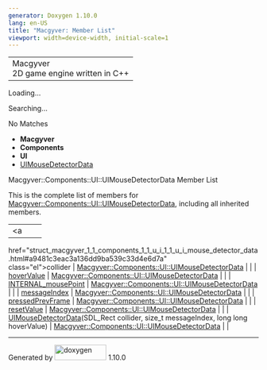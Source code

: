 ```yaml
---
generator: Doxygen 1.10.0
lang: en-US
title: "Macgyver: Member List"
viewport: width=device-width, initial-scale=1
---
```


<div id="top">

<div id="titlearea">

<table data-cellspacing="0" data-cellpadding="0">
<colgroup>
<col style="width: 100%" />
</colgroup>
<tbody>
<tr id="projectrow" class="odd">
<td id="projectalign"><div id="projectname">
Macgyver
</div>
<div id="projectbrief">
2D game engine written in C++
</div></td>
</tr>
</tbody>
</table>

</div>

<div id="main-nav">

</div>

<div id="MSearchSelectWindow"
onmouseover="return searchBox.OnSearchSelectShow()"
onmouseout="return searchBox.OnSearchSelectHide()"
onkeydown="return searchBox.OnSearchSelectKey(event)">

</div>

<div id="MSearchResultsWindow">

<div id="MSearchResults">

<div class="SRPage">

<div id="SRIndex">

<div id="SRResults">

</div>

<div id="Loading" class="SRStatus">

Loading...

</div>

<div id="Searching" class="SRStatus">

Searching...

</div>

<div id="NoMatches" class="SRStatus">

No Matches

</div>

</div>

</div>

</div>

</div>

<div id="nav-path" class="navpath">

- **Macgyver**
- **Components**
- **UI**
- <a
  href="struct_macgyver_1_1_components_1_1_u_i_1_1_u_i_mouse_detector_data.html"
  class="el">UIMouseDetectorData</a>

</div>

</div>

<div class="header">

<div class="headertitle">

<div class="title">

Macgyver::Components::UI::UIMouseDetectorData Member List

</div>

</div>

</div>

<div class="contents">

This is the complete list of members for <a
href="struct_macgyver_1_1_components_1_1_u_i_1_1_u_i_mouse_detector_data.html"
class="el">Macgyver::Components::UI::UIMouseDetectorData</a>, including
all inherited members.

|                                                                                                                  |                                                                                |     |
|------------------------------------------------------------------------------------------------------------------|--------------------------------------------------------------------------------|-----|
| <a                                                                                                               
 href="struct_macgyver_1_1_components_1_1_u_i_1_1_u_i_mouse_detector_data.html#a9481c3eac3a136dd9ba539c33d4e6d7a"  
 class="el">collider</a>                                                                                           | <a                                                                             
                                                                                                                    href="struct_macgyver_1_1_components_1_1_u_i_1_1_u_i_mouse_detector_data.html"  
                                                                                                                    class="el">Macgyver::Components::UI::UIMouseDetectorData</a>                    |     |
| <a                                                                                                               
 href="struct_macgyver_1_1_components_1_1_u_i_1_1_u_i_mouse_detector_data.html#a1c5b9a178c29f0816de11c3791335af4"  
 class="el">hoverValue</a>                                                                                         | <a                                                                             
                                                                                                                    href="struct_macgyver_1_1_components_1_1_u_i_1_1_u_i_mouse_detector_data.html"  
                                                                                                                    class="el">Macgyver::Components::UI::UIMouseDetectorData</a>                    |     |
| <a                                                                                                               
 href="struct_macgyver_1_1_components_1_1_u_i_1_1_u_i_mouse_detector_data.html#af74265e1378b3407046e92f150f938ff"  
 class="el">INTERNAL_mousePoint</a>                                                                                | <a                                                                             
                                                                                                                    href="struct_macgyver_1_1_components_1_1_u_i_1_1_u_i_mouse_detector_data.html"  
                                                                                                                    class="el">Macgyver::Components::UI::UIMouseDetectorData</a>                    |     |
| <a                                                                                                               
 href="struct_macgyver_1_1_components_1_1_u_i_1_1_u_i_mouse_detector_data.html#a6c5d3215693cf39eb1a60d92fc983e0d"  
 class="el">messageIndex</a>                                                                                       | <a                                                                             
                                                                                                                    href="struct_macgyver_1_1_components_1_1_u_i_1_1_u_i_mouse_detector_data.html"  
                                                                                                                    class="el">Macgyver::Components::UI::UIMouseDetectorData</a>                    |     |
| <a                                                                                                               
 href="struct_macgyver_1_1_components_1_1_u_i_1_1_u_i_mouse_detector_data.html#aea33e44b781e0d54297debb933c1fbeb"  
 class="el">pressedPrevFrame</a>                                                                                   | <a                                                                             
                                                                                                                    href="struct_macgyver_1_1_components_1_1_u_i_1_1_u_i_mouse_detector_data.html"  
                                                                                                                    class="el">Macgyver::Components::UI::UIMouseDetectorData</a>                    |     |
| <a                                                                                                               
 href="struct_macgyver_1_1_components_1_1_u_i_1_1_u_i_mouse_detector_data.html#ad3d77c6c0ea7eda3e6b2e18103b68d12"  
 class="el">resetValue</a>                                                                                         | <a                                                                             
                                                                                                                    href="struct_macgyver_1_1_components_1_1_u_i_1_1_u_i_mouse_detector_data.html"  
                                                                                                                    class="el">Macgyver::Components::UI::UIMouseDetectorData</a>                    |     |
| <a                                                                                                               
 href="struct_macgyver_1_1_components_1_1_u_i_1_1_u_i_mouse_detector_data.html#af0abf11f4055ab2cc41034a363484f98"  
 class="el">UIMouseDetectorData</a>(SDL_Rect collider, size_t messageIndex, long long hoverValue)                  | <a                                                                             
                                                                                                                    href="struct_macgyver_1_1_components_1_1_u_i_1_1_u_i_mouse_detector_data.html"  
                                                                                                                    class="el">Macgyver::Components::UI::UIMouseDetectorData</a>                    |     |

</div>

------------------------------------------------------------------------

<span class="small">Generated
by [<img src="doxygen.svg" class="footer" width="104" height="31"
alt="doxygen" />](https://www.doxygen.org/index.html) 1.10.0</span>
